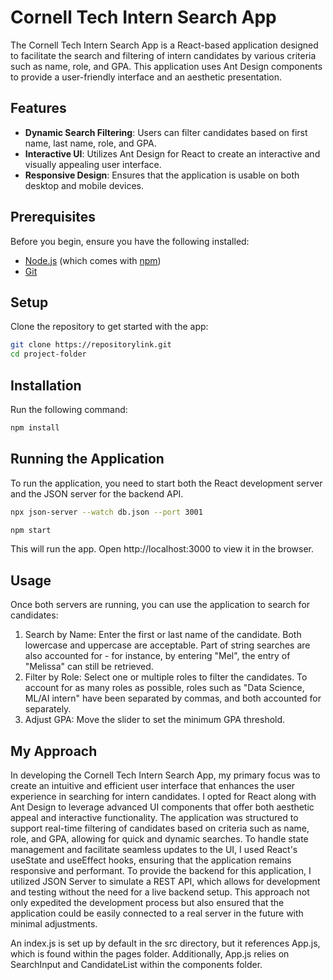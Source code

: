 # Cornell Tech Intern Search App

The Cornell Tech Intern Search App is a React-based application designed to facilitate the search and filtering of intern candidates by various criteria such as name, role, and GPA. This application uses Ant Design components to provide a user-friendly interface and an aesthetic presentation.

## Features

- **Dynamic Search Filtering**: Users can filter candidates based on first name, last name, role, and GPA.
- **Interactive UI**: Utilizes Ant Design for React to create an interactive and visually appealing user interface.
- **Responsive Design**: Ensures that the application is usable on both desktop and mobile devices.

## Prerequisites

Before you begin, ensure you have the following installed:
- [Node.js](https://nodejs.org/) (which comes with [npm](http://npmjs.com/))
- [Git](https://git-scm.com/)

## Setup

Clone the repository to get started with the app:

```bash
git clone https://repositorylink.git
cd project-folder

```

## Installation

Run the following command:

```bash
npm install
```

## Running the Application

To run the application, you need to start both the React development server and the JSON server for the backend API.

```bash
npx json-server --watch db.json --port 3001
```

```bash
npm start
```

This will run the app. Open http://localhost:3000 to view it in the browser.

## Usage

Once both servers are running, you can use the application to search for candidates:

1. Search by Name: Enter the first or last name of the candidate. Both lowercase and uppercase are acceptable. Part of string searches are also accounted for - for instance, by entering "Mel", the entry of "Melissa" can still be retrieved.
2. Filter by Role: Select one or multiple roles to filter the candidates. To account for as many roles as possible, roles such as "Data Science, ML/AI intern" have been separated by commas, and both accounted for separately.
3. Adjust GPA: Move the slider to set the minimum GPA threshold.

## My Approach

In developing the Cornell Tech Intern Search App, my primary focus was to create an intuitive and efficient user interface that enhances the user experience in searching for intern candidates. I opted for React along with Ant Design to leverage advanced UI components that offer both aesthetic appeal and interactive functionality. The application was structured to support real-time filtering of candidates based on criteria such as name, role, and GPA, allowing for quick and dynamic searches. To handle state management and facilitate seamless updates to the UI, I used React's useState and useEffect hooks, ensuring that the application remains responsive and performant. To provide the backend for this application, I utilized JSON Server to simulate a REST API, which allows for development and testing without the need for a live backend setup. This approach not only expedited the development process but also ensured that the application could be easily connected to a real server in the future with minimal adjustments.

An index.js is set up by default in the src directory, but it references App.js, which is found within the pages folder. Additionally, App.js relies on SearchInput and CandidateList within the components folder.


